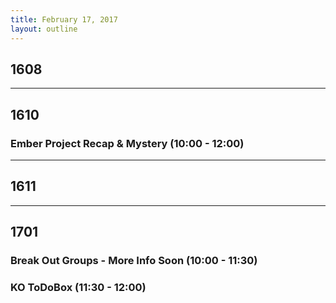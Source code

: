 ```yaml
---
title: February 17, 2017
layout: outline
---
```


## 1608
--------------------------------------------

## 1610

### Ember Project Recap & Mystery (10:00 - 12:00)
--------------------------------------------

## 1611

--------------------------------------------

## 1701

### Break Out Groups - More Info Soon (10:00 - 11:30)

### KO ToDoBox (11:30 - 12:00)
